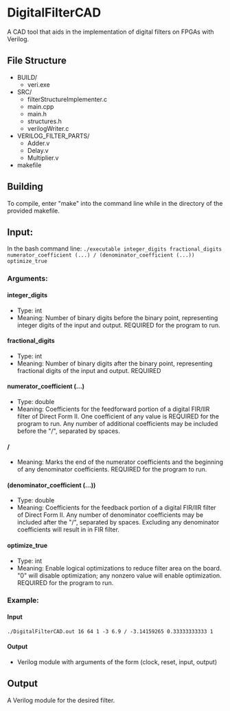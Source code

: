 # DigitalFilterCAD
A CAD tool that aids in the implementation of digital filters on FPGAs with Verilog.
## File Structure
- BUILD/
  - veri.exe
- SRC/
  - filterStructureImplementer.c
  - main.cpp
  - main.h
  - structures.h
  - verilogWriter.c
- VERILOG_FILTER_PARTS/
  - Adder.v
  - Delay.v
  - Multiplier.v
- makefile
## Building
To compile, enter "make" into the command line while in the directory of the provided makefile.
## Input:
In the bash command line:
      `./executable integer_digits fractional_digits numerator_coefficient (...) / (denominator_coefficient (...)) optimize_true`
### Arguments:
  #### integer_digits
   - Type: int
   - Meaning: Number of binary digits before the binary point, representing integer digits of the input and output.  REQUIRED for the program to run.
  #### fractional_digits
   - Type: int
   - Meaning: Number of binary digits after the binary point, representing fractional digits of the input and output.  REQUIRED
  #### numerator_coefficient (...)
   - Type: double
   - Meaning: Coefficients for the feedforward portion of a digital FIR/IIR filter of Direct Form II. One coefficient of any value is REQUIRED for the program to run.  Any number of additional coefficients may be included before the "/", separated by spaces.
  #### /
   - Meaning: Marks the end of the numerator coefficients and the beginning of any denominator coefficients.  REQUIRED for the program to run.
  #### (denominator_coefficient (...))
   - Type: double
   - Meaning: Coefficients for the feedback portion of a digital FIR/IIR filter of Direct Form II. Any number of denominator coefficients may be included after the "/", separated by spaces.  Excluding any denominator coefficients will result in in FIR filter.
  #### optimize_true
   - Type: int
   - Meaning: Enable logical optimizations to reduce filter area on the board. "0" will disable optimization; any nonzero value will enable optimization.  REQUIRED for the program to run.
### Example:
  #### Input
    ./DigitalFilterCAD.out 16 64 1 -3 6.9 / -3.14159265 0.33333333333 1
  #### Output
   - Verilog module with arguments of the form (clock, reset, input, output)
    
## Output
A Verilog module for the desired filter.
